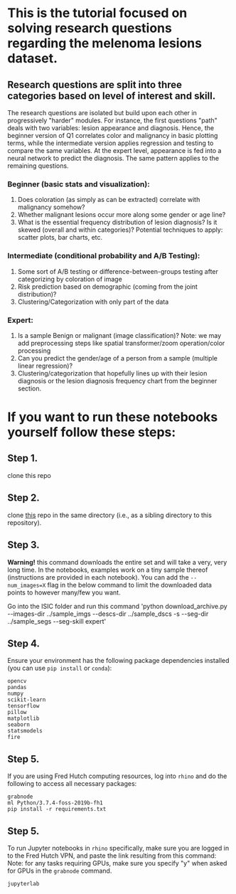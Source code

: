 # This is the tutorial focused on solving research questions regarding the melenoma lesions dataset.

## Research questions are split into three categories based on level of interest and skill.

The research questions are isolated but build upon each other in progressively "harder" modules. For instance, the first questions "path" deals with two variables: lesion appearance and diagnosis. Hence, the beginner version of Q1 correlates color and malignancy in basic plotting terms, while the intermediate version applies regression and testing to compare the same variables. At the expert level, appearance is fed into a neural network to predict the diagnosis. The same pattern applies to the remaining questions. 

### Beginner (basic stats and visualization):
1. Does coloration (as simply as can be extracted) correlate with malignancy somehow? 
2. Whether malignant lesions occur more along some gender or age line? 
3. What is the essential frequency distribution of lesion diagnosis? Is it skewed (overall and within categories)? 
Potential techniques to apply: scatter plots, bar charts, etc.

### Intermediate (conditional probability and A/B Testing): 
1. Some sort of A/B testing or difference-between-groups testing after categorizing by coloration of image
2. Risk prediction based on demographic (coming from the joint distribution)?
3. Clustering/Categorization with only part of the data

### Expert: 
1. Is a sample Benign or malignant (image classification)?
Note: we may add preprocessing steps like spatial transformer/zoom operation/color processing
2. Can you predict the gender/age of a person from a sample (multiple linear regression)?
3. Clustering/categorization that hopefully lines up with their lesion diagnosis or the lesion diagnosis frequency chart from the beginner section. 

# If you want to run these notebooks yourself follow these steps:

## Step 1.
clone this repo

## Step 2. 
clone [this](https://github.com/GalAvineri/ISIC-Archive-Downloader) repo in the same directory (i.e., as a sibling directory to this repository). 

## Step 3.

__Warning!__ this command downloads the entire set and will take a very, very long time. In the notebooks, examples work on a tiny sample thereof (instructions are provided in each notebook). You can add the `--num_images=X` flag in the below command to limit the downloaded data points to however many/few you want. 

Go into the ISIC folder and run this command 'python download_archive.py --images-dir ../sample_imgs --descs-dir ../sample_dscs -s --seg-dir ../sample_segs --seg-skill expert'

## Step 4.
Ensure your environment has the following package dependencies installed (you can use `pip install` or `conda`):

```
opencv
pandas
numpy
scikit-learn
tensorflow
pillow
matplotlib
seaborn
statsmodels
fire
```

## Step 5.

If you are using Fred Hutch computing resources, log into `rhino` and do the following to access all necessary packages:

```
grabnode
ml Python/3.7.4-foss-2019b-fh1
pip install -r requirements.txt
```

## Step 5. 

To run Jupyter notebooks in `rhino` specifically, make sure you are logged in to the Fred Hutch VPN, and paste the link resulting from this command:
Note: for any tasks requiring GPUs, make sure you specify "y" when asked for GPUs in the `grabnode` command. 

```
jupyterlab
```


